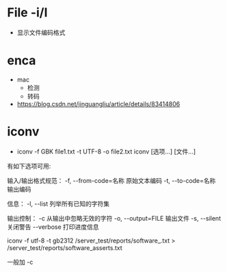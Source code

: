 # File -i/I

+ 显示文件编码格式



# enca 

+ mac
  + 检测
  + 转码
+ https://blog.csdn.net/jinguangliu/article/details/83414806



# iconv

+ iconv -f GBK file1.txt -t UTF-8 -o file2.txt
iconv [选项...] [文件...]

有如下选项可用:

输入/输出格式规范：
-f, --from-code=名称 原始文本编码
-t, --to-code=名称 输出编码

信息：
-l, --list 列举所有已知的字符集

输出控制：
-c 从输出中忽略无效的字符
-o, --output=FILE 输出文件
-s, --silent 关闭警告
--verbose 打印进度信息

iconv -f utf-8 -t gb2312 /server_test/reports/software_.txt > /server_test/reports/software_asserts.txt

 一般加 -c
